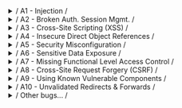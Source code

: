 <details> 
    <summary>/ A1 - Injection /</summary>
    
</details>
<details>
    <summary>/ A2 - Broken Auth. Session Mgmt. /</summary>
    
</details>
<details>
    <summary>/ A3 - Cross-Site Scripting (XSS) /</summary>
    
</details>
<details>
    <summary>/ A4 - Insecure Direct Object References /</summary>
    
</details>
<details>
    <summary>/ A5 - Security Misconfiguration /</summary>
</details>
<details>
    <summary>/ A6 - Sensitive Data Exposure /</summary>
    
</details>
<details>
    <summary>/ A7 - Missing Functional Level Access Control /</summary>
    
</details>
<details>
    <summary>/ A8 - Cross-Site Request Forgery (CSRF) /</summary>
 
</details>
<details>
    <summary>/ A9 - Using Known Vulnerable Components /</summary>
        
</details>
<details>
    <summary>/ A10 - Unvalidated Redirects & Forwards /</summary>

</details>
<details>
    <summary>/ Other bugs... /</summary>
    
</details>